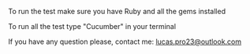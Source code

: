 To run the test make sure you have Ruby and all the gems installed

To run all the test type "Cucumber" in your terminal


If you have any question please, contact me: lucas.pro23@outlook.com
